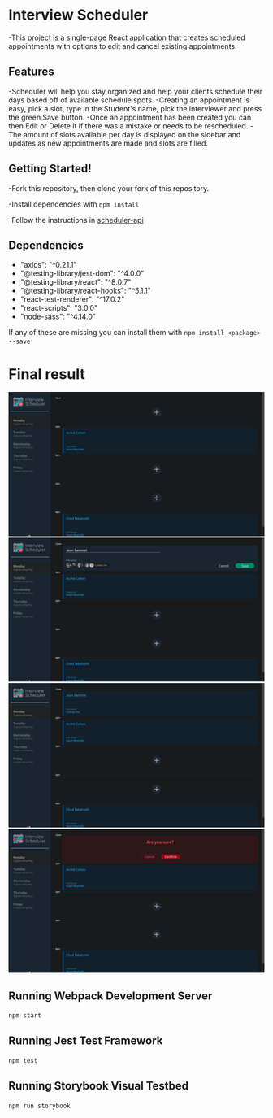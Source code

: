 # Interview Scheduler

-This project is a single-page React application that creates scheduled appointments with options to edit and cancel existing appointments.

## Features

-Scheduler will help you stay organized and help your clients schedule their days based off of available schedule spots.
-Creating an appointment is easy, pick a slot, type in the Student's name, pick the interviewer and press the green Save button.
-Once an appointment has been created you can then Edit or Delete it if there was a mistake or needs to be rescheduled.
-The amount of slots available per day is displayed on the sidebar and updates as new appointments are made and slots are filled.

## Getting Started!

-Fork this repository, then clone your fork of this repository.

-Install dependencies with `npm install`

-Follow the instructions in [scheduler-api](https://github.com/brackish888/scheduler-api/blob/master/README.md)

## Dependencies

- "axios": "^0.21.1"
- "@testing-library/jest-dom": "^4.0.0"
- "@testing-library/react": "^8.0.7"
- "@testing-library/react-hooks": "^5.1.1"
- "react-test-renderer": "^17.0.2"
- "react-scripts": "3.0.0"
- "node-sass": "^4.14.0"

If any of these are missing you can install them with `npm install <package> --save`

# Final result

!["Initial page start on Monday"](https://github.com/brackish888/scheduler/blob/master/docs/Opening-page.png?raw=true)
!["Create or Edit an appointment"](https://github.com/brackish888/scheduler/blob/master/docs/Create-Edit.png?raw=true)
!["Resulting in a new appointment!"](https://github.com/brackish888/scheduler/blob/master/docs/NewAppointment.png?raw=true)
!["Or Delete it"](https://github.com/brackish888/scheduler/blob/master/docs/DeleteAppointment.png?raw=true)

## Running Webpack Development Server

```sh
npm start
```

## Running Jest Test Framework

```sh
npm test
```

## Running Storybook Visual Testbed

```sh
npm run storybook
```
